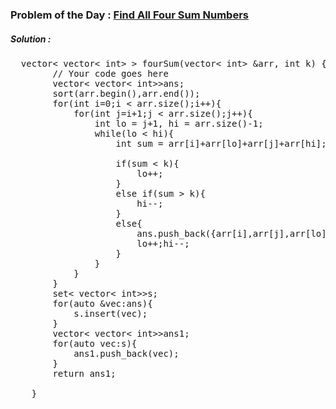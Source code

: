 ### Problem of the Day : [Find All Four Sum Numbers]()

##### Solution :
<pre>
  vector< vector< int> > fourSum(vector< int> &arr, int k) {
        // Your code goes here
        vector< vector< int>>ans;
        sort(arr.begin(),arr.end());
        for(int i=0;i < arr.size();i++){
            for(int j=i+1;j < arr.size();j++){
                int lo = j+1, hi = arr.size()-1;
                while(lo < hi){
                    int sum = arr[i]+arr[lo]+arr[j]+arr[hi];
                    
                    if(sum < k){
                        lo++;
                    }
                    else if(sum > k){
                        hi--;
                    }
                    else{
                        ans.push_back({arr[i],arr[j],arr[lo],arr[hi]});
                        lo++;hi--;
                    }
                }
            }
        }
        set< vector< int>>s;
        for(auto &vec:ans){
            s.insert(vec);
        }
        vector< vector< int>>ans1;
        for(auto vec:s){
            ans1.push_back(vec);
        }
        return ans1;
    
    }
</pre>
